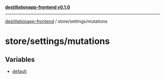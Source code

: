 [**destillationapp-frontend v0.1.0**](../../../README.md)

***

[destillationapp-frontend](../../../modules.md) / store/settings/mutations

# store/settings/mutations

## Variables

- [default](variables/default.md)
